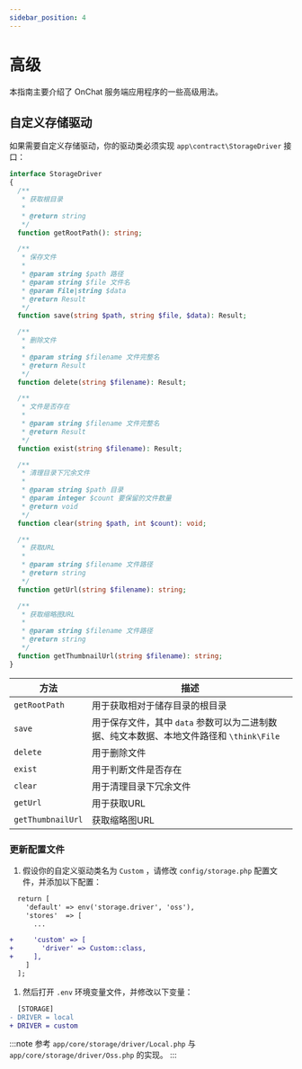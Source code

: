 ```yaml
---
sidebar_position: 4
---
```


# 高级

本指南主要介绍了 OnChat 服务端应用程序的一些高级用法。

## 自定义存储驱动

如果需要自定义存储驱动，你的驱动类必须实现 `app\contract\StorageDriver` 接口：

```php title="app/contract/StorageDriver.php"
interface StorageDriver
{
  /**
   * 获取根目录
   *
   * @return string
   */
  function getRootPath(): string;

  /**
   * 保存文件
   *
   * @param string $path 路径
   * @param string $file 文件名
   * @param File|string $data
   * @return Result
   */
  function save(string $path, string $file, $data): Result;

  /**
   * 删除文件
   *
   * @param string $filename 文件完整名
   * @return Result
   */
  function delete(string $filename): Result;

  /**
   * 文件是否存在
   *
   * @param string $filename 文件完整名
   * @return Result
   */
  function exist(string $filename): Result;

  /**
   * 清理目录下冗余文件
   *
   * @param string $path 目录
   * @param integer $count 要保留的文件数量
   * @return void
   */
  function clear(string $path, int $count): void;

  /**
   * 获取URL
   *
   * @param string $filename 文件路径
   * @return string
   */
  function getUrl(string $filename): string;

  /**
   * 获取缩略图URL
   *
   * @param string $filename 文件路径
   * @return string
   */
  function getThumbnailUrl(string $filename): string;
}
```

| 方法 | 描述 |
| - | - |
| `getRootPath`     | 用于获取相对于储存目录的根目录 |
| `save`            | 用于保存文件，其中 `data` 参数可以为二进制数据、纯文本数据、本地文件路径和 `\think\File` |
| `delete`          | 用于删除文件 |
| `exist`           | 用于判断文件是否存在 |
| `clear`           | 用于清理目录下冗余文件 |
| `getUrl`          | 用于获取URL |
| `getThumbnailUrl` | 获取缩略图URL |

### 更新配置文件

1. 假设你的自定义驱动类名为 `Custom` ，请修改 `config/storage.php` 配置文件，并添加以下配置：

```diff title="config/storage.php"
  return [
    'default' => env('storage.driver', 'oss'),
    'stores'  => [
      ...

+     'custom' => [
+       'driver' => Custom::class,
+     ],
    ]
  ];
```

1. 然后打开 `.env` 环境变量文件，并修改以下变量：

```diff title=".env"
  [STORAGE]
- DRIVER = local
+ DRIVER = custom
```

:::note
参考 `app/core/storage/driver/Local.php` 与 `app/core/storage/driver/Oss.php` 的实现。
:::
